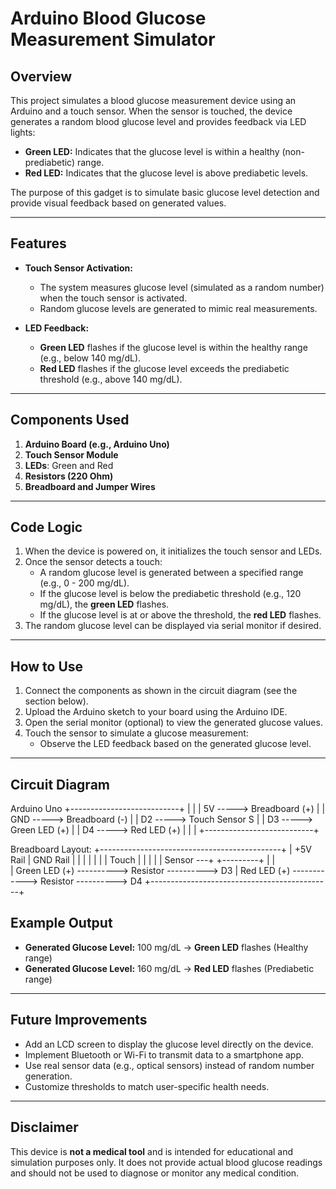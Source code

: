 # Arduino Blood Glucose Measurement Simulator

## Overview  
This project simulates a blood glucose measurement device using an Arduino and a touch sensor. When the sensor is touched, the device generates a random blood glucose level and provides feedback via LED lights:  

- **Green LED:** Indicates that the glucose level is within a healthy (non-prediabetic) range.  
- **Red LED:** Indicates that the glucose level is above prediabetic levels.  

The purpose of this gadget is to simulate basic glucose level detection and provide visual feedback based on generated values.

---

## Features  
- **Touch Sensor Activation:**  
  - The system measures glucose level (simulated as a random number) when the touch sensor is activated.  
  - Random glucose levels are generated to mimic real measurements.
  
- **LED Feedback:**  
  - **Green LED** flashes if the glucose level is within the healthy range (e.g., below 140 mg/dL).  
  - **Red LED** flashes if the glucose level exceeds the prediabetic threshold (e.g., above 140 mg/dL).

---

## Components Used  
1. **Arduino Board (e.g., Arduino Uno)**  
2. **Touch Sensor Module**  
3. **LEDs**: Green and Red  
4. **Resistors (220 Ohm)**  
5. **Breadboard and Jumper Wires**  

---

## Code Logic  
1. When the device is powered on, it initializes the touch sensor and LEDs.  
2. Once the sensor detects a touch:  
   - A random glucose level is generated between a specified range (e.g., 0 - 200 mg/dL).  
   - If the glucose level is below the prediabetic threshold (e.g., 120 mg/dL), the **green LED** flashes.  
   - If the glucose level is at or above the threshold, the **red LED** flashes.  
3. The random glucose level can be displayed via serial monitor if desired.  

---

## How to Use  
1. Connect the components as shown in the circuit diagram (see the section below).  
2. Upload the Arduino sketch to your board using the Arduino IDE.  
3. Open the serial monitor (optional) to view the generated glucose values.  
4. Touch the sensor to simulate a glucose measurement:  
   - Observe the LED feedback based on the generated glucose level.  

---

## Circuit Diagram  
Arduino Uno
+---------------------------+
|                           |
|  5V -----> Breadboard (+) |
| GND -----> Breadboard (-) |
| D2  -----> Touch Sensor S |
| D3  -----> Green LED (+)  |
| D4  -----> Red LED (+)    |
|                           |
+---------------------------+


Breadboard Layout:
+---------------------------------------------+
|          +5V Rail        |       GND Rail   |
|           |               |         |       |
| Touch     |               |         |       |
| Sensor ---+               +---------+       |
|                                               
| Green LED (+) ----------> Resistor ----------> D3
| Red LED (+) ------------> Resistor ----------> D4
+---------------------------------------------+

## Example Output  
- **Generated Glucose Level:** 100 mg/dL → **Green LED** flashes (Healthy range)  
- **Generated Glucose Level:** 160 mg/dL → **Red LED** flashes (Prediabetic range)

---

## Future Improvements  
- Add an LCD screen to display the glucose level directly on the device.  
- Implement Bluetooth or Wi-Fi to transmit data to a smartphone app.  
- Use real sensor data (e.g., optical sensors) instead of random number generation.  
- Customize thresholds to match user-specific health needs.  

---

## Disclaimer  
This device is **not a medical tool** and is intended for educational and simulation purposes only. It does not provide actual blood glucose readings and should not be used to diagnose or monitor any medical condition.  
